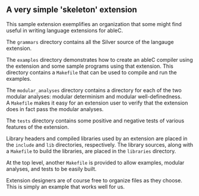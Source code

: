 ## A very simple 'skeleton' extension

This sample extension exemplifies an organization that some might
find useful in writing language extensions for ableC.

The `grammars` directory contains all the Silver source of the
langauge extension.

The `examples` directory demonstrates how to create an ableC compiler
using the extension and some sample programs using that extension.
This directory contains a `Makefile` that can be used to compile and
run the examples.  

The `modular_analyses` directory contains a directory for each of the
two modular analyses: modular determinism and modular well-definedness.  
A `Makefile` makes it easy for an extension user to verify that the
extension does in fact pass the modular analyses.

The `tests` directory contains some positive and negative tests of
various features of the extension.  

Library headers and compiled libraries used by an extension are placed in the
`include` and `lib` directories, respectively.  The library sources, along
with a `Makefile` to build the libraries, are placed in the `libraries` directory.  

At the top level, another `Makefile` is provided to allow examples,
modular analyses, and tests to be easily built.  

Extension designers are of course free to organize files as they
choose.  This is simply an example that works well for us.
